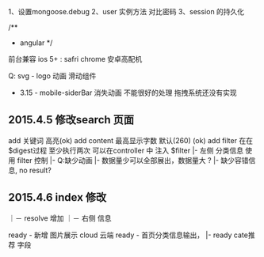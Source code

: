 1、设置mongoose.debug
2、user 实例方法 对比密码
3、session 的持久化


/**
 * angular
 */

前台兼容
  ios 5+ : safri chrome
  安卓高配机

Q:
svg - logo 动画
滑动组件


- 3.15 -
mobile-siderBar 
  消失动画 不能很好的处理
  拖拽系统还没有实现 



## 2015.4.5 修改search 页面
  add 关键词 高亮(ok)
  add content 最高显示字数 默认(260) (ok)
  add filter 在在$digest过程 至少执行两次 可以在controller 中 注入 $filter
    |- 左侧 分类信息 使用 filter 控制
    |- Q:缺少动画
    |- 数据量少可以全部展出，数据量大 ?
    |- 缺少容错信息, no result?

## 2015.4.6 index 修改
  ｜－ resolve 增加 
  ｜－ 右侧 信息

  ready - 新增 图片展示 cloud 云端
  ready - 首页分类信息输出，
    |- ready  cate推荐 字段


